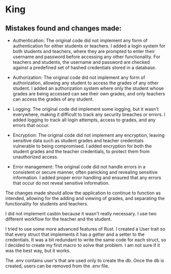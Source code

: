 # King
## Mistakes found and changes made:

- Authentication: The original code did not implement any form of authentication for
  either students or teachers. I added a login system for both students and teachers,
  where they are prompted to enter their username and password before accessing any
  other functionality. For teachers and students, the username and password are
  checked against a predefined set of hashed credentials stored in a database.

- Authorization: The original code did not implement any form of authorization,
  allowing any student to access the grades of any other student. I added an
  authorization system where only the student whose grades are being accessed can see
  their own grades, and only teachers can access the grades of any student.

- Logging: The original code did implement some logging, but it wasn't everywhere,
  making it difficult to track any security breaches or errors. I added logging to
  track all login attempts, access to grades, and any errors that occur.

- Encryption: The original code did not implement any encryption, leaving sensitive
  data such as student grades and teacher credentials vulnerable to being
  compromised. I added encryption for both the student grades and the teacher
  credentials, to protect them from unauthorized access.

- Error management: The original code did not handle errors in a consistent or secure
  manner, often panicking and revealing sensitive information. I added proper error
  handling and ensured that any errors that occur do not reveal sensitive
  information.

The changes made should allow the application to continue to function as intended,
allowing for the adding and viewing of grades, and separating the functionality for
students and teachers.

I did not implement casbin because it wasn't really necessary. I use two 
different workflow for the teacher and the student.

I tried to use some more advanced features of Rust. I created a User trait so 
that every struct that implements it has a getter and a setter to the credentials.
It was a bit redundant to write the same code for each struct, so I decided to 
create my first macro to solve that problem. I am not sure if it was the best way,
but it works.

The .env contains user's that are used only to create the db. Once the db is 
created, users can be removed from the .env file.